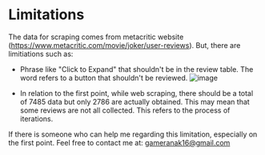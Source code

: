 # Limitations
The data for scraping comes from metacritic website (https://www.metacritic.com/movie/joker/user-reviews). But, there are limitiations such as:

* Phrase like "Click to Expand" that shouldn't be in the review table. The word refers to a button that shouldn't be reviewed.
![image](https://user-images.githubusercontent.com/70948216/210062506-8eb767aa-8c5e-4cb6-b445-2e68818fbf6d.png)

* In relation to the first point, while web scraping, there should be a total of 7485 data but only 2786 are actually obtained. This may mean that some reviews are not all collected. This refers to the process of iterations.


If there is someone who can help me regarding this limitation, especially on the first point. Feel free to contact me at: gameranak16@gmail.com
